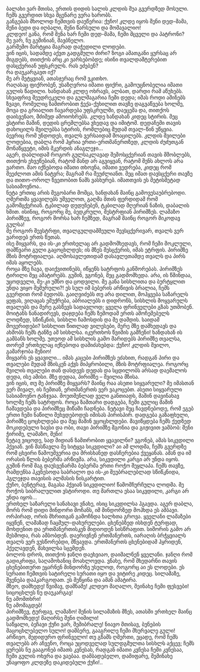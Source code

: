 ბალახი ვარ მთისა, ერთის დიდის სალის კლდის შუა გვერდზედ მოსული.  
ჩემს გვერდით სხვა მცენარე ვერა ხარობს.  
განგებას მხოლოდ ჩემთვის დაუწერია: ქუჩო! კლდე იყოს შენი დედ-მამა, შენი ბედი და იღბალი, შენი წარსული და მომავალიო!   
კლდეო! განა, რომ შენა ხარ ჩემი დედ-მამა, ჩემი მცველი და პატრონი?   
მე ვარ, ნუ გეშინიან, შავბნელო.   
გარშემო მარტყია მაგრად დაჭედილი ლოდები.  
ვინ იცის, სადამდე აქვთ გადგმული ძირი? 
ზოგი ამათგანი ყურსაც არ მიგდებს, თითქოს არც კი ვარსებობდე; ისინი თვალდაშტერებით დასცქერიან უფსკრულს. 
რას ეძებენ?  
რა დაუკარგავთ იქ?  
მე არ მეტყვიან, ათასჯერაც რომ ვკითხო.  
რაღასაც ფიქრობენ, უსაზღვროა იმათი ფიქრი, გამოუცნობელია იმათი გულის წადილი. 
ხანდახან კლდე ოხრავს, ალბათ, დარდი რამ აწუხებს. 
სხვაფრივ შეუდრეკელი და გულმაგარია ჩემი დედა; იმას როდი აშინებს ზვავი, რომელიც ზამთრობით ჭექა-ქუხილით თავზე დაგვაწვება ხოლმე, მოვა და გრიალით ჩავარდება უფსკრულში, დაეცემა და, თითქოს დაისვენაო, მძიმედ ამოიოხრებს. 
კლდე ხანდახან კიდეც სტირის. 
მეც ვსტირი მაშინ, დედის ცრემლებსა ვხედავ და იმიტომ. 
დედაჩემი თავის დახოცილს შვილებსა სტირის, რომლებიც მუდამ თვალ-წინ უწყვია.  
ბევრიც რომ უნდოდეს, თვალს ვერსაიდამ მოაცილებს. 
კლდის შვილები ლოდებია, დაბლა რომ ჰყრია ერთი-ერთმანერთზედ, კლდის ძუძუთგან მონაწყვეტი, იმის მკერდის ანაგლეჯი…  
აგერ, დაბლიდამ როგორ გულსაკლავად შემოსცქერიან თავის მშობლებს, თითქოს ეხვეწებიან, რატომ მანდ არ აგვიყვან, რატომ შენს ახლოს არა ვართო. 
მაო იქნებოდა იმათი თხოვნა, იმათი ვედრება, კიდეც რომ შეეძლოთ ამის ნატვრა; მაგრამ რა შეუძლიანთ. 
მეც იმათ დავსცქერი თავზე და თითო-ოროლ წვეთობით ნამს ვასხურებ. 
იმათთვის ეს მეტისმეტად სასიამოვნოა..  
ნეტა ერთიც არის მეგობარი მომცა, ხანდახან მაინც გამოვესაუბრებოდი. 
ღმერთმა ყვავილებს უშველოთ, გაღმა მთის ფერდიდამ რომ გამომცქერიან. 
ტკბილად დუდუნებენ, ტკბილად მღერიან ნაზის, დაბალის ხმით. 
ისინიც, როგორც მე, ბედკრული, შესტრფიან პირიმზეს. 
ლამაზო პირიმზევ, როგორ შორსა ხარ ჩემზედ, მაგრამ მაინც როგორ მიკოდავ გულსა!  
მე როგორ შევსტრფი, თვალგულდამშეული შევსცქერივარ, თვალს ვერ ვარიდებ ერთს წუთას.  
ისე მიყვარს, და ის-კი ერთხელაც არ გადმომხედავს, რომ ჩემი მოკლული, დამწვარი გული გაცოცხლდეს; ის მზეს შესცქერის, იმას ეტრფის. 
პირიმზე მზის მოტრფიალეა. 
აღმოსავლეთიდამ დასავლეთამდე თვალს და პირს იმას აყოლებს.  
როცა მზე ჩავა, დაიქვითინებს, იწყენს სატრფოს განშორებას. 
პირიმზეს ტირილი მეც ამატირებს. 
გუშინ, ვგონებ, მეც გადმომხედა. 
არა, ის წმინდაა, უცოდველი, მე-კი უშნო და ცოდვილი. 
მე განა სისხლითა და ბურტყლით უნდა ვიყო შემურული?! 
ეს სულ იმ ბებერის არწივის ბრალია, ჩემს გვერდით რომ ბუდობს. 
გაიღვიძებს თუ არა დილით, მოჰყვება საზარელს ყეფას, ვიღაცას ემუქრება, აბრიალებს ი დიდრონს, სისხლის მოყვარულს თვალებს და მერე გასწევს სადავლოდ; ყველა ფრინველები გზას უთმობენ. 
მოიტანს ნანადირევს, დაჯდება ჩემს ზემოდამ ერთს ამოჩემებულს ლოდზედ, სწიწკნის, სისხლი ჩამოსდის და მე დამდის. 
საიდამ მოვერიდები? 
სისხლით წითლად ვილესები, მერე მზე დამხედავს და ახმობს ჩემს ტანზე ამ სისხლსა. 
იკურთხოს წვიმის გამჩენი! ხანდახან ის გამბანს ხოლმე. უთუოდ ამ სისხლის გამო მარიდებს პირიმზე თვალსა, თორემ ერთხელაც იქნებოდა დამიძახებდა: ქუჩო! კლდის შვილო, გამარჯობა შენიო!  
მიყვარს ეს ყვავილი… 
იმას კაცები პირიმზეს ეძახით, რადგან პირი და თვალები მუდამ მზისკენ აქვს მიპყრობილი, მზის მოტრფიალეა. 
როგორც შვილის თვალები თან დასდევს დედას და სცდილობს არსად დაემალოს დედა, ისე ამისი. 
მზე დედაა, პირიმზე – შვილია მზისა.  
ვინ იცის, თუ მე პირიმზე მიყვარს? 
მაინც რაა ასეთი სიყვარული? მე იმასთან ვერ მივალ, ის ჩემთან, ერთმანერთს ვერ ვაკოცებთ. 
ასეთი სიყვარული სასიამოვნო ტანჯვაა. 
მოუთმენლად ველი განთიადს, მაშინ დავინახავ ხოლმე ჩემს სატრფოს. 
როცა ზამთარი დადგება, ჩემი გულიც მაშინ ჩაშავდება და პირიმზეც მიწაში ჩადნება. 
ნეტავი მეც ჩავდნებოდე, რომ ეგებ ერთი ჩემი ნაწილი შეხვდებოდეს იმისას პირისპირ. 
დადგება გაზაფხული, პირიმზე ცოცხლდება და მეც მაშინ ვცოცხლდები. 
მავიწყდება ჩემს ქედზედ მოკიდებული ხავსი და ობი, თავი პირიმზე მგონია და გიჟივით ვამბობ: შენი ჭირიმე, ლამაზო, შენი!  
ნეტავ ვიცოდე, სად მიდიან ზამთრობით ყვავილნი? 
ვგონებ, ამას სიკვდილი ჰქვიან. 
ვინ მასწავლა მე სიტყვა სიკვდილი? 
აი ამ ლოდმა, ჩემს გვერდზე რომ ცხვირი წამოუშვერია და მრისხანედ დასჩერებია ქვეყანას. ამან და იმ ორასის წლის ბებერმა არწივმა. 
არა, სიკვდილი კარგი არ უნდა იყოს. 
გუშინ რომ მაგ დაუსვენარმა ბებერმა ერთი როჭო შეყლაპა. ჩემს თავზე, რამდენსა ჰკვნესოდა საბრალო და ის-კი შეუბრალებლად სწიწკნიდა, ჰგლეჯდა თავისის ალმასის ნისკარტით.  
ქუჩო, ბენტერავ, მაგასა ჰქვიან სიკვდილიო! წამომჩურჩულა ლოდმა. 
მე როჭოს სიბრალულით ვსტიროდი. 
თუ მართლა ესაა სიკვდილი, კარგი არ უნდა იყოს…  
ერთხელ საზარელი სანახავი ვნახე, ისიც სიკვდილსა ჰგავდა. 
აგერ დაბლა, შორს რომ დიდი მინდორი მოჩანს, იმ მინდორზედ მოჰხდა ეს ამბავი. 
ორპირად, ორის მხრითგან გამოჩნდა ხალხთა გროვა. 
ყველანი ლამაზები იყვნენ, ლამაზად ჩაცმულ-დახურულები. 
ცხენებზედ ისხდენ ტურფად, მოხდენით და ერთმანერთისკენ მიდიოდენ სისწრაფით. 
სიშორის გამო არ მესმოდა, რას ამბობდენ. 
დაერივნენ ერთმანერთს, იარაღის ბრჭყვიალს თვალს ვერ ვუსწორებდი, მწვავდა. 
ერთმანერთს ცხენებიდამ ჰყრიდენ, ჰქელავდენ, მახვილსა სცემდენ.  
ბოლოს დროს, თითქოს ჯანღი დაეხვიაო, დაიმალნენ ყველანი. 
ჯანღი რომ გადიკრიფა, საღამოხანიც მოახლოვდა. 
ვნახე, რომ მხედარნი თავის ცხენებითურთ ეყარნენ მინდორზე უსულოდ, როგორც აი ეს ლოდები. 
ეს სურათი ჩემთვის სატირელი სურათი იყო და ვიტირე კიდეც. 
სილამაზე, შვენება დაჰკარგოდათ. 
ეს მეწყინა და ამან ამატირა.  
მზეო, დამხედე! 
წვიმავ, დამნამე! 
კლდეო მაღალო, შეინახე ჩემი ფესვები!  
სიცოცხლეს ნუ დაუკარგავ!   
ნუ ამომთხრი!    
ნუ ამომაგდებ!  
პირიმზევ, ტურფავ, ლამაზო! 
შენის სილამაზის მზეს, ათასში ერთხელ მაინც გადმომხედე! მაღირსე შენი ღიმილი!  
საწყალი, ბეჩავი ქუჩი ვარ, შემიბრალე! 
ნიავო მთისავ, ბუნების მაცოცხლებელო სულო! 
დამბერე, გააგრილე ჩემი მხურვალე გული!  
არწივო, მედიდურო ფრინველო! 
თუ გწამს ღმერთი, ეცადე, რომ ჩემს თვალებს არ აჩვენო, როცა უცოდველად სულდგმულთა სისხლს აქცევ; ჩემს ყურებს ნუ გააგონებ იმათს კვნესას, რადგან იმათი კვნესა ჩემი კვნესაა, ჩემი გულის ოხვრა და ვაებაა. 
დამბადებელო, დამიფარე, შემინახე უნაყოფო კლდეზე დაკიდებული ქუჩი!..